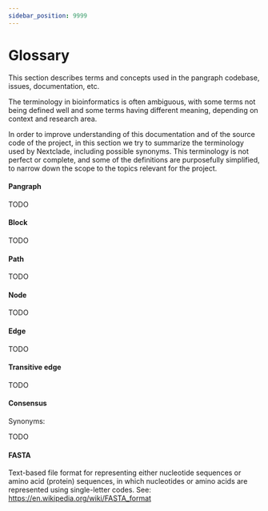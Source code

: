 ```yaml
---
sidebar_position: 9999
---
```


# Glossary

This section describes terms and concepts used in the pangraph codebase, issues, documentation, etc.

The terminology in bioinformatics is often ambiguous, with some terms not being defined well and some terms having different meaning, depending on context and research area.

In order to improve understanding of this documentation and of the source code of the project, in this section we try to summarize the terminology used by Nextclade, including possible synonyms. This terminology is not perfect or complete, and some of the definitions are purposefully simplified, to narrow down the scope to the topics relevant for the project.


#### Pangraph

TODO

#### Block

TODO

#### Path

TODO

#### Node

TODO

#### Edge

TODO

#### Transitive edge

TODO

#### Consensus

Synonyms: 

TODO

#### FASTA

Text-based file format for representing either nucleotide sequences or amino acid (protein) sequences, in which nucleotides or amino acids are represented using single-letter codes. See: https://en.wikipedia.org/wiki/FASTA_format
